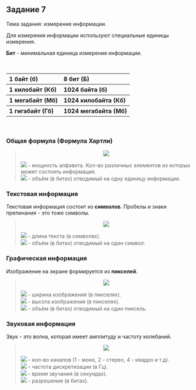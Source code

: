 ## Задание 7

Тема задания: измерение информации.

Для измерения информации используют специальные единицы измерения.

**Бит** - минимальная единица измерения информации.

<br>
<table>
    <tr align="left"><th>1 байт (б)</th><th>8 бит (Б)</th></tr>
    <tr align="left"><th>1 килобайт (Кб)</th><th>1024 байта (б)</th></tr>
    <tr align="left"><th>1 мегабайт (Mб)</th><th>1024 килобайта (Кб)</th></tr>
    <tr align="left"><th>1 гигабайт (Гб)</th><th>1024 мегабайта (Мб)</th></tr>
</table>
<br>

### Общая формула (Формула Хартли)

> <p align="center"><img src="http://latex.codecogs.com/svg.latex?\Huge\color{white}N=2^i"></p>
> <img src="http://latex.codecogs.com/svg.latex?\large\color{white}N"> - мощность алфавита. Кол-во различных элементов из которых может состоять информация.<br>
> <img src="http://latex.codecogs.com/svg.latex?\large\color{white}i"> - объём (в битах) отводимый на одну единицу информации.


### Текстовая информация

Текстовая информация состоит из **символов**. Пробелы и знаки препинания - это тоже символы.

> <p align="center"><img src="http://latex.codecogs.com/svg.latex?\Huge\color{white}V=l \cdot i"></p>
> <img src="http://latex.codecogs.com/svg.latex?\large\color{white}l"> - длина текста (в символах).<br>
> <img src="http://latex.codecogs.com/svg.latex?\large\color{white}i"> - объём (в битах) отводимый на один символ.


### Графическая информация

Изображение на экране формируется из **пикселей**.

> <p align="center"><img src="http://latex.codecogs.com/svg.latex?\Huge\color{white}V=w \cdot h \cdot i "></p>
> <img src="http://latex.codecogs.com/svg.latex?\large\color{white}w"> - ширина изображения (в пикселях).<br>
> <img src="http://latex.codecogs.com/svg.latex?\large\color{white}h"> - высота изображения (в пикселях).<br>
> <img src="http://latex.codecogs.com/svg.latex?\large\color{white}i"> - объём (в битах) отводимый на один пиксель.

### Звуковая информация

Звук - это волна, которая имеет амплитуду и частоту колебаний.

> <p align="center"><img src="http://latex.codecogs.com/svg.latex?\Huge\color{white}V=k \cdot d \cdot t \cdot i"></p>
> <img src="http://latex.codecogs.com/svg.latex?\large\color{white}k"> - кол-во каналов (1 - моно, 2 - стерео, 4 - квадро и т.д).<br>
> <img src="http://latex.codecogs.com/svg .latex?\large\color{white}d"> - частота дискретизации (в Гц).<br>
> <img src="http://latex.codecogs.com/svg.latex?\large\color{white}t"> - время звучания (в секундах).<br>
> <img src="http://latex.codecogs.com/svg.latex?\large\color{white}i"> - разрешение (в битах).
